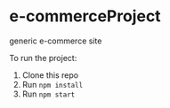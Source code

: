 # e-commerceProject
generic e-commerce site 

To run the project:

1. Clone this repo
2. Run `npm install`
3. Run `npm start`
